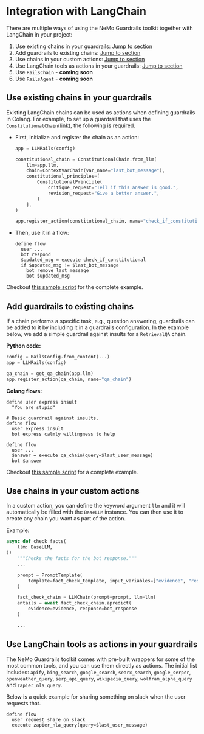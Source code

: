 # Integration with LangChain

There are multiple ways of using the NeMo Guardrails toolkit together with LangChain in your project:

1. Use existing chains in your guardrails: [Jump to section](#use-chains-in-your-custom-actions)
2. Add guardrails to existing chains: [Jump to section](#add-guardrails-to-existing-chains)
3. Use chains in your custom actions: [Jump to section](#use-chains-in-your-custom-actions)
4. Use LangChain tools as actions in your guardrails: [Jump to section](#use-langchain-tools-as-actions-in-your-guardrails)
5. Use `RailsChain` - **coming soon**
6. Use `RailsAgent` - **coming soon**

## Use existing chains in your guardrails

Existing LangChain chains can be used as actions when defining guardrails in Colang. For example, to set up a guardrail that uses the `ConstitutionalChain`([link](https://python.langchain.com/en/latest/modules/chains/examples/constitutional_chain.html)), the following is required.

- First, initialize and register the chain as an action:

  ```python
  app = LLMRails(config)

  constitutional_chain = ConstitutionalChain.from_llm(
      llm=app.llm,
      chain=ContextVarChain(var_name="last_bot_message"),
      constitutional_principles=[
          ConstitutionalPrinciple(
              critique_request="Tell if this answer is good.",
              revision_request="Give a better answer.",
          )
      ],
  )

  app.register_action(constitutional_chain, name="check_if_constitutional")
  ```

- Then, use it in a flow:
  ```
  define flow
    user ...
    bot respond
    $updated_msg = execute check_if_constitutional
    if $updated_msg != $last_bot_message
      bot remove last message
      bot $updated_msg
  ```
Checkout [this sample script](../../examples/scripts/demo_chain_as_action.py) for the complete example.

## Add guardrails to existing chains

If a chain performs a specific task, e.g., question answering, guardrails can be added to it by including it in a guardrails configuration. In the example below, we add a simple guardrail against insults for a `RetrievalQA` chain.

**Python code:**

```python
config = RailsConfig.from_content(...)
app = LLMRails(config)

qa_chain = get_qa_chain(app.llm)
app.register_action(qa_chain, name="qa_chain")
```
**Colang flows:**
```colang
define user express insult
  "You are stupid"

# Basic guardrail against insults.
define flow
  user express insult
  bot express calmly willingness to help

define flow
  user ...
  $answer = execute qa_chain(query=$last_user_message)
  bot $answer
```

Checkout [this sample script](../../examples/scripts/demo_chain_with_guardrails.py) for a complete example.

## Use chains in your custom actions

In a custom action, you can define the keyword argument `llm` and it will automatically be filled with the `BaseLLM` instance. You can then use it to create any chain you want as part of the action.

Example:

```python
async def check_facts(
    llm: BaseLLM,
):
    """Checks the facts for the bot response."""
    ...

    prompt = PromptTemplate(
        template=fact_check_template, input_variables=["evidence", "response"]
    )

    fact_check_chain = LLMChain(prompt=prompt, llm=llm)
    entails = await fact_check_chain.apredict(
        evidence=evidence, response=bot_response
    )

    ...
```

## Use LangChain tools as actions in your guardrails

The NeMo Guardrails toolkit comes with pre-built wrappers for some of the most common tools, and you can use them directly as actions. The initial list includes: `apify`, `bing_search`,  `google_search`, `searx_search`, `google_serper`, `openweather_query`, `serp_api_query`,  `wikipedia_query`, `wolfram_alpha_query` and `zapier_nla_query`.

Below is a quick example for sharing something on slack when the user requests that.

```colang
define flow
  user request share on slack
  execute zapier_nla_query(query=$last_user_message)
```
